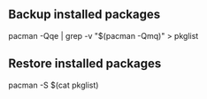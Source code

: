 ## Backup installed packages
pacman -Qqe | grep -v "$(pacman -Qmq)" > pkglist

## Restore installed packages
pacman -S $(cat pkglist)

